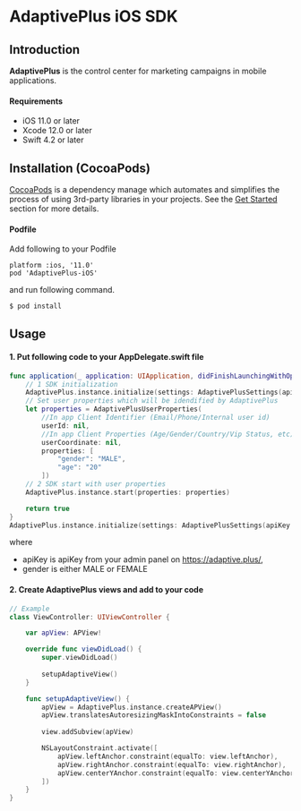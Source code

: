 # AdaptivePlus iOS SDK

## Introduction
**AdaptivePlus** is the control center for marketing campaigns in mobile applications.

#### Requirements
- iOS 11.0 or later
- Xcode 12.0 or later
- Swift 4.2 or later


## Installation (CocoaPods)
[CocoaPods](http://cocoapods.org/) is a dependency manage which automates and simplifies the process of using 3rd-party libraries in your projects. See the [Get Started](http://cocoapods.org/#get_started) section for more details.

#### Podfile
Add following to your Podfile
```
platform :ios, '11.0'
pod 'AdaptivePlus-iOS'
```
and run following command.

```bash
$ pod install
```

## Usage

#### 1. Put following code to your AppDelegate.swift file
```swift
func application(_ application: UIApplication, didFinishLaunchingWithOptions launchOptions: [UIApplication.LaunchOptionsKey: Any]?) -> Bool {
    // 1 SDK initialization
    AdaptivePlus.instance.initialize(settings: AdaptivePlusSettings(apiKey: apiKey))
    // Set user properties which will be idendified by AdaptivePlus
    let properties = AdaptivePlusUserProperties(
        //In app Client Identifier (Email/Phone/Internal user id)
        userId: nil,
        //In app Client Properties (Age/Gender/Country/Vip Status, etc)
        userCoordinate: nil,
        properties: [
            "gender": "MALE",
            "age": "20"
        ])
    // 2 SDK start with user properties
    AdaptivePlus.instance.start(properties: properties)

    return true
}
AdaptivePlus.instance.initialize(settings: AdaptivePlusSettings(apiKey: apiKey))
```
where 
- apiKey is apiKey from your admin panel on https://adaptive.plus/,
- gender is either MALE or FEMALE

#### 2. Create AdaptivePlus views and add to your code
```swift
// Example
class ViewController: UIViewController {

    var apView: APView!

    override func viewDidLoad() {
        super.viewDidLoad()
        
        setupAdaptiveView()
    }

    func setupAdaptiveView() {
        apView = AdaptivePlus.instance.createAPView()
        apView.translatesAutoresizingMaskIntoConstraints = false
        
        view.addSubview(apView)

        NSLayoutConstraint.activate([
            apView.leftAnchor.constraint(equalTo: view.leftAnchor),
            apView.rightAnchor.constraint(equalTo: view.rightAnchor),
            apView.centerYAnchor.constraint(equalTo: view.centerYAnchor),
        ])
    }
}
```

